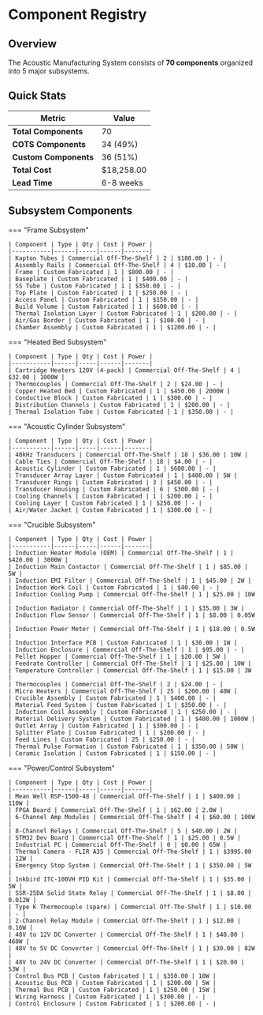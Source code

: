 # Component Registry

## Overview

The Acoustic Manufacturing System consists of **70 components** organized into 5 major subsystems.

## Quick Stats

| Metric | Value |
|--------|-------|
| **Total Components** | 70 |
| **COTS Components** | 34 (49%) |
| **Custom Components** | 36 (51%) |
| **Total Cost** | $18,258.00 |
| **Lead Time** | 6-8 weeks |

## Subsystem Components

=== "Frame Subsystem"

    | Component | Type | Qty | Cost | Power |
    |-----------|------|-----|------|-------|
    | Kapton Tubes | Commercial Off-The-Shelf | 2 | $180.00 | - |
    | Assembly Rails | Commercial Off-The-Shelf | 4 | $10.00 | - |
    | Frame | Custom Fabricated | 1 | $800.00 | - |
    | Baseplate | Custom Fabricated | 1 | $400.00 | - |
    | SS Tube | Custom Fabricated | 1 | $350.00 | - |
    | Top Plate | Custom Fabricated | 1 | $250.00 | - |
    | Access Panel | Custom Fabricated | 1 | $150.00 | - |
    | Build Volume | Custom Fabricated | 1 | $600.00 | - |
    | Thermal Isolation Layer | Custom Fabricated | 1 | $200.00 | - |
    | Air/Gas Border | Custom Fabricated | 1 | $100.00 | - |
    | Chamber Assembly | Custom Fabricated | 1 | $1200.00 | - |

=== "Heated Bed Subsystem"

    | Component | Type | Qty | Cost | Power |
    |-----------|------|-----|------|-------|
    | Cartridge Heaters 120V (4-pack) | Commercial Off-The-Shelf | 4 | $32.00 | 1000W |
    | Thermocouples | Commercial Off-The-Shelf | 2 | $24.00 | - |
    | Copper Heated Bed | Custom Fabricated | 1 | $450.00 | 2000W |
    | Conductive Block | Custom Fabricated | 1 | $300.00 | - |
    | Distribution Channels | Custom Fabricated | 1 | $200.00 | - |
    | Thermal Isolation Tube | Custom Fabricated | 1 | $350.00 | - |

=== "Acoustic Cylinder Subsystem"

    | Component | Type | Qty | Cost | Power |
    |-----------|------|-----|------|-------|
    | 40kHz Transducers | Commercial Off-The-Shelf | 18 | $36.00 | 10W |
    | Cable Ties | Commercial Off-The-Shelf | 18 | $4.00 | - |
    | Acoustic Cylinder | Custom Fabricated | 1 | $600.00 | - |
    | Transducer Array Layer | Custom Fabricated | 1 | $400.00 | 5W |
    | Transducer Rings | Custom Fabricated | 3 | $450.00 | - |
    | Transducer Housing | Custom Fabricated | 6 | $300.00 | - |
    | Cooling Channels | Custom Fabricated | 1 | $200.00 | - |
    | Cooling Layer | Custom Fabricated | 1 | $250.00 | - |
    | Air/Water Jacket | Custom Fabricated | 1 | $300.00 | - |

=== "Crucible Subsystem"

    | Component | Type | Qty | Cost | Power |
    |-----------|------|-----|------|-------|
    | Induction Heater Module (OEM) | Commercial Off-The-Shelf | 1 | $420.00 | 3000W |
    | Induction Main Contactor | Commercial Off-The-Shelf | 1 | $85.00 | 5W |
    | Induction EMI Filter | Commercial Off-The-Shelf | 1 | $45.00 | 2W |
    | Induction Work Coil | Custom Fabricated | 1 | $40.00 | - |
    | Induction Cooling Pump | Commercial Off-The-Shelf | 1 | $25.00 | 10W |
    | Induction Radiator | Commercial Off-The-Shelf | 1 | $35.00 | 3W |
    | Induction Flow Sensor | Commercial Off-The-Shelf | 1 | $8.00 | 0.05W |
    | Induction Power Meter | Commercial Off-The-Shelf | 1 | $18.00 | 0.5W |
    | Induction Interface PCB | Custom Fabricated | 1 | $30.00 | 1W |
    | Induction Enclosure | Commercial Off-The-Shelf | 1 | $95.00 | - |
    | Pellet Hopper | Commercial Off-The-Shelf | 1 | $20.00 | 5W |
    | Feedrate Controller | Commercial Off-The-Shelf | 1 | $25.00 | 10W |
    | Temperature Controller | Commercial Off-The-Shelf | 1 | $15.00 | 3W |
    | Thermocouples | Commercial Off-The-Shelf | 2 | $24.00 | - |
    | Micro Heaters | Commercial Off-The-Shelf | 25 | $200.00 | 40W |
    | Crucible Assembly | Custom Fabricated | 1 | $400.00 | - |
    | Material Feed System | Custom Fabricated | 1 | $350.00 | - |
    | Induction Coil Assembly | Custom Fabricated | 1 | $250.00 | - |
    | Material Delivery System | Custom Fabricated | 1 | $400.00 | 1000W |
    | Outlet Array | Custom Fabricated | 1 | $300.00 | - |
    | Splitter Plate | Custom Fabricated | 1 | $200.00 | - |
    | Feed Lines | Custom Fabricated | 25 | $250.00 | - |
    | Thermal Pulse Formation | Custom Fabricated | 1 | $350.00 | 50W |
    | Ceramic Isolation | Custom Fabricated | 1 | $150.00 | - |

=== "Power/Control Subsystem"

    | Component | Type | Qty | Cost | Power |
    |-----------|------|-----|------|-------|
    | Mean Well RSP-1500-48 | Commercial Off-The-Shelf | 1 | $400.00 | 110W |
    | FPGA Board | Commercial Off-The-Shelf | 1 | $62.00 | 2.0W |
    | 6-Channel Amp Modules | Commercial Off-The-Shelf | 4 | $60.00 | 100W |
    | 8-Channel Relays | Commercial Off-The-Shelf | 5 | $40.00 | 2W |
    | STM32 Dev Board | Commercial Off-The-Shelf | 1 | $25.00 | 0.5W |
    | Industrial PC | Commercial Off-The-Shelf | 0 | $0.00 | 65W |
    | Thermal Camera - FLIR A35 | Commercial Off-The-Shelf | 1 | $3995.00 | 12W |
    | Emergency Stop System | Commercial Off-The-Shelf | 1 | $350.00 | 5W |
    | Inkbird ITC-100VH PID Kit | Commercial Off-The-Shelf | 1 | $35.00 | 5W |
    | SSR-25DA Solid State Relay | Commercial Off-The-Shelf | 1 | $8.00 | 0.012W |
    | Type K Thermocouple (spare) | Commercial Off-The-Shelf | 1 | $10.00 | - |
    | 2-Channel Relay Module | Commercial Off-The-Shelf | 1 | $12.00 | 0.16W |
    | 48V to 12V DC Converter | Commercial Off-The-Shelf | 1 | $40.00 | 460W |
    | 48V to 5V DC Converter | Commercial Off-The-Shelf | 1 | $30.00 | 82W |
    | 48V to 24V DC Converter | Commercial Off-The-Shelf | 1 | $20.00 | 53W |
    | Control Bus PCB | Custom Fabricated | 1 | $350.00 | 10W |
    | Acoustic Bus PCB | Custom Fabricated | 1 | $200.00 | 5W |
    | Thermal Bus PCB | Custom Fabricated | 1 | $250.00 | 15W |
    | Wiring Harness | Custom Fabricated | 1 | $300.00 | - |
    | Control Enclosure | Custom Fabricated | 1 | $200.00 | - |
